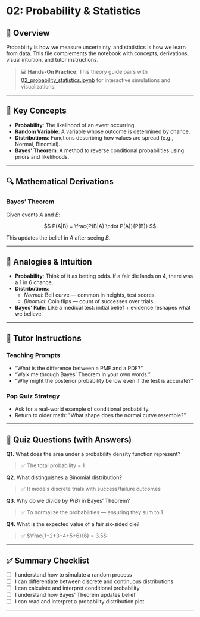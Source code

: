 # 02: Probability & Statistics

## 📘 Overview
Probability is how we measure uncertainty, and statistics is how we learn from data. This file complements the notebook with concepts, derivations, visual intuition, and tutor instructions.

> 💻 **Hands-On Practice**: This theory guide pairs with [02_probability_statistics.ipynb](02_probability_statistics.ipynb) for interactive simulations and visualizations.

---

## 🧠 Key Concepts

- **Probability**: The likelihood of an event occurring.
- **Random Variable**: A variable whose outcome is determined by chance.
- **Distributions**: Functions describing how values are spread (e.g., Normal, Binomial).
- **Bayes’ Theorem**: A method to reverse conditional probabilities using priors and likelihoods.

---

## 🔍 Mathematical Derivations

### Bayes’ Theorem

Given events $A$ and $B$:

$$
P(A|B) = \frac{P(B|A) \cdot P(A)}{P(B)}
$$

This updates the belief in $A$ after seeing $B$.

---

## 🎨 Analogies & Intuition

- **Probability**: Think of it as betting odds. If a fair die lands on 4, there was a 1 in 6 chance.
- **Distributions**:
  - *Normal*: Bell curve — common in heights, test scores.
  - *Binomial*: Coin flips — count of successes over trials.
- **Bayes' Rule**: Like a medical test: initial belief + evidence reshapes what we believe.

---

## 🎯 Tutor Instructions

### Teaching Prompts
- “What is the difference between a PMF and a PDF?”
- “Walk me through Bayes’ Theorem in your own words.”
- “Why might the posterior probability be low even if the test is accurate?”

### Pop Quiz Strategy
- Ask for a real-world example of conditional probability.
- Return to older math: "What shape does the normal curve resemble?"

---

## 🧪 Quiz Questions (with Answers)

**Q1.** What does the area under a probability density function represent?  
> ✅ The total probability = 1

**Q2.** What distinguishes a Binomial distribution?  
> ✅ It models discrete trials with success/failure outcomes

**Q3.** Why do we divide by $P(B)$ in Bayes’ Theorem?  
> ✅ To normalize the probabilities — ensuring they sum to 1

**Q4.** What is the expected value of a fair six-sided die?  
> ✅ $\frac{1+2+3+4+5+6}{6} = 3.5$

---

## ✅ Summary Checklist

- [ ] I understand how to simulate a random process
- [ ] I can differentiate between discrete and continuous distributions
- [ ] I can calculate and interpret conditional probability
- [ ] I understand how Bayes’ Theorem updates belief
- [ ] I can read and interpret a probability distribution plot

---
